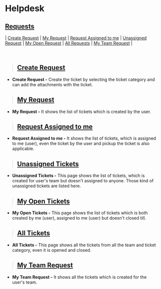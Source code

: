 # **Helpdesk**

## **[Requests](#helpdesk)**

| [Create Request](#create-request) | [My Request](#my-request) | [Request Assigned to me](#request-assigned-to-me) | [Unassigned Request](#unassigned-tickets) | [My Open Request](#my-open-tickets) | [All Requests](#all-tickets) | [My Team Request](#my-team-request) |

<br>

> ## **[Create Request](#requests)**

- **Create Request -** Create the ticket by selecting the ticket category and can add the attachments with the ticket.

> ## **[My Request](#create-request)**

- **My Request -** It shows the list of tickets which is created by the user.

> ## **[Request Assigned to me](#my-request)**

- **Request Assigned to me -** It shows the list of tickets, which is assigned to me (user), even the ticket by the user and pickup the ticket is also applicable.

> ## **[Unassigned Tickets](#request-assigned-to-me)**

- **Unassigned Tickets -** This page shows the list of tickets, which is created for user's team but doesn't assigned to anyone. Those kind of unassigned tickets are listed here.

> ## **[My Open Tickets](#unassigned-tickets)**

- **My Open Tickets -** This page shows the list of tickets which is both created by me (user), assigned to me (user) but doesn't closed till.

> ## **[All Tickets](#my-open-tickets)**

- **All Tickets -** This page shows all the tickets from all the team and ticket category, even it is opened and closed.

> ## **[My Team Request](#all-tickets)**

- **My Team Request -** It shows all the tickets which is created for the user's team.